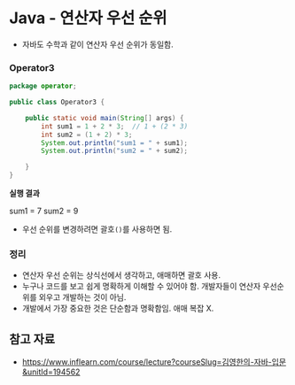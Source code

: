 # Java - 연산자 우선 순위

- 자바도 수학과 같이 연산자 우선 순위가 동일함.

### Operator3

```java
package operator;

public class Operator3 {

    public static void main(String[] args) {
        int sum1 = 1 + 2 * 3;  // 1 + (2 * 3)
        int sum2 = (1 + 2) * 3;
        System.out.println("sum1 = " + sum1);
        System.out.println("sum2 = " + sum2);

    }
}
```

**실행 결과**

sum1 = 7 sum2 = 9

- 우선 순위를 변경하려면 괄호`()`를 사용하면 됨.

### 정리

- 연산자 우선 순위는 상식선에서 생각하고, 애매하면 괄호 사용.
- 누구나 코드를 보고 쉽게 명확하게 이해할 수 있어야 함. 개발자들이 연산자 우선순위를 외우고 개발하는 것이 아님.
- 개발에서 가장 중요한 것은 단순함과 명확함임. 애매 복잡 X.

## 참고 자료

- https://www.inflearn.com/course/lecture?courseSlug=김영한의-자바-입문&unitId=194562